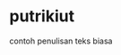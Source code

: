 # putrikiut
<html>
  <body>
    <!-komentar ini tidak akan muncul di browser-->
    <p>contoh penulisan teks biasa</p>
  </body>
</html>
